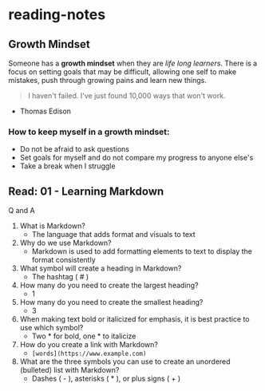 # reading-notes

## Growth Mindset
Someone has a **growth mindset** when they are *life long learners*. There is a focus on setting goals that may be difficult, allowing one self to make mistakes, push through growing pains and learn new things.

> I haven't failed. I've just found 10,000 ways that won't work.
- Thomas Edison

### How to keep myself in a growth mindset:
- Do not be afraid to ask questions
- Set goals for myself and do not compare my progress to anyone else's
- Take a break when I struggle

## Read: 01 - Learning Markdown
Q and A
1. What is Markdown?
   - The language that adds format and visuals to text
2. Why do we use Markdown?
   - Markdown is used to add formatting elements to text to display the format consistently
3. What symbol will create a heading in Markdown?
   - The hashtag ( # )
4. How many do you need to create the largest heading?
   - 1
5. How many do you need to create the smallest heading?
   - 3
6. When making text bold or italicized for emphasis, it is best practice to use which symbol?
   - Two * for bold, one * to italicize
7. How do you create a link with Markdown?
   - `[words](https://www.example.com)`
8. What are the three symbols you can use to create an unordered (bulleted) list with Markdown?
   - Dashes ( - ), asterisks ( * ), or plus signs ( + )
